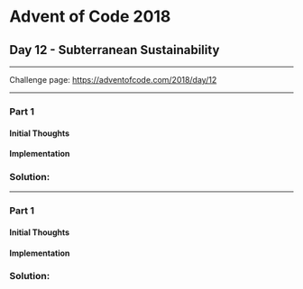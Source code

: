 # Advent of Code 2018
## Day 12 - Subterranean Sustainability
---
Challenge page: https://adventofcode.com/2018/day/12

---
### Part 1
#### Initial Thoughts
#### Implementation
### Solution:
---
### Part 1
#### Initial Thoughts
#### Implementation
### Solution:
